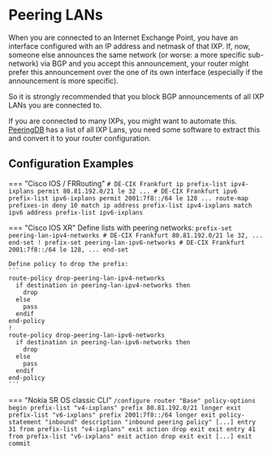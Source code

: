 # Peering LANs

When you are connected to an Internet Exchange Point, you have an interface configured
with an IP address and netmask of that IXP. If, now, someone else announces the same
network (or worse: a more specific sub-network) via BGP and you accept this announcement,
your router might prefer this announcement over the one of its own interface (especially if
the announcement is more specific).

So it is strongly recommended that you block BGP announcements of all IXP LANs you are
connected to.

If you are connected to many IXPs, you might want to automate this.
[PeeringDB](https://peeringdb.com) has a list of all IXP Lans, you need some software to extract this
and convert it to your router configuration.

## Configuration Examples

=== "Cisco IOS / FRRouting"
    ```
    # DE-CIX Frankfurt
    ip prefix-list ipv4-ixplans permit 80.81.192.0/21 le 32
    ...
    # DE-CIX Frankfurt
    ipv6 prefix-list ipv6-ixplans permit 2001:7f8::/64 le 128
    ...
    route-map prefixes-in deny 10
      match ip address prefix-list ipv4-ixplans
      match ipv6 address prefix-list ipv6-ixplans
    ```

=== "Cisco IOS XR"
    Define lists with peering networks:
    ```
    prefix-set peering-lan-ipv4-networks
      # DE-CIX Frankfurt
      80.81.192.0/21 le 32,
      ...
    end-set
    !
    prefix-set peering-lan-ipv6-networks
      # DE-CIX Frankfurt
      2001:7f8::/64 le 128,
      ...
    end-set
    ```

    Define policy to drop the prefix:
    ```
    route-policy drop-peering-lan-ipv4-networks
      if destination in peering-lan-ipv4-networks then
        drop
      else
        pass
      endif
    end-policy
    !
    route-policy drop-peering-lan-ipv6-networks
      if destination in peering-lan-ipv6-networks then
        drop
      else
        pass
      endif
    end-policy
    ```

=== "Nokia SR OS classic CLI"
    ```
    /configure router "Base" policy-options
    begin
            prefix-list "v4-ixplans"
                prefix 80.81.192.0/21 longer
            exit
            prefix-list "v6-ixplans"
                prefix 2001:7f8::/64 longer
            exit
            policy-statement "inbound"
                description "inbound peering policy"
                [...]
                entry 31
                    from
                        prefix-list "v4-ixplans"
                    exit
                    action drop
                    exit
                exit
                entry 41
                    from
                        prefix-list "v6-ixplans"
                    exit
                    action drop
                    exit
                exit
                [...]
            exit
    commit
    ```
